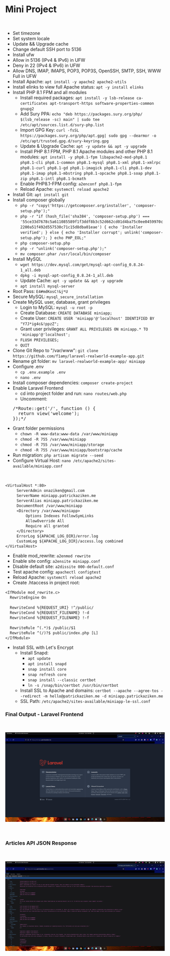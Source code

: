 # Mini Project
<br>

- Set timezone
- Set system locale
- Update && Upgrade cache
- Change default SSH port to 5136
- Install ufw
- Allow in 5136 (IPv4 & IPv6) in UFW
- Deny in 22 (IPv4 & IPv6) in UFW
- Allow DNS, IMAP, IMAPS, POP3, POP3S, OpenSSH, SMTP, SSH, WWW Full in UFW
- Install Apache: ```apt install -y apache2 apache2-utils```
- Install elinks to view full Apache status: ```apt -y install elinks```
- Install PHP 8.1 FPM and all modules
  - Install required packages: ```apt install -y lsb-release ca-certificates apt-transport-https software-properties-common gnupg2```
  - Add Sury PPA: ```echo "deb https://packages.sury.org/php/ $(lsb_release -sc) main" | sudo tee /etc/apt/sources.list.d/sury-php.list```
  - Import GPG Key: ```curl -fsSL  https://packages.sury.org/php/apt.gpg| sudo gpg --dearmor -o /etc/apt/trusted.gpg.d/sury-keyring.gpg```
  - Update & Upgrade Cache: ```apt -y update && apt -y upgrade```
  - Install PHP 8.1 FPM, PHP 8.1 Apache modules and other PHP 8.1 modules: ```apt install -y php8.1-fpm libapache2-mod-php8.1 php8.1-cli php8.1-common php8.1-mysql php8.1-xml php8.1-xmlrpc php8.1-curl php8.1-gd php8.1-imagick php8.1-cli php8.1-dev php8.1-imap php8.1-mbstring php8.1-opcache php8.1-soap php8.1-zip php8.1-intl php8.1-bcmath```
  - Enable PHP8.1-FPM config: ```a2enconf php8.1-fpm```
  - Reload Apache: ```systemctl reload apache2```
- Install Git: ```apt install git```
- Install composer globally
  - ```php -r "copy('https://getcomposer.org/installer', 'composer-setup.php');"```
  - ```php -r "if (hash_file('sha384', 'composer-setup.php') === '55ce33d7678c5a611085589f1f3ddf8b3c52d662cd01d4ba75c0ee0459970c2200a51f492d557530c71c15d8dba01eae') { echo 'Installer verified'; } else { echo 'Installer corrupt'; unlink('composer-setup.php'); } echo PHP_EOL;"```
  - ```php composer-setup.php```
  - ```php -r "unlink('composer-setup.php');"```
  - ```mv composer.phar /usr/local/bin/composer```
- Install MySQL
  - ```wget https://dev.mysql.com/get/mysql-apt-config_0.8.24-1_all.deb```
  - ```dpkg -i mysql-apt-config_0.8.24-1_all.deb```
  - Update Cache: ```apt -y update && apt -y upgrade```
  - ```apt install mysql-server```
- Root Pass: ```E4#mdKosC!&j*U```
- Secure MySQL: ```mysql_secure_installation```
- Create MySQL user, database, grant privileges
  - Login to MySQL: ```mysql -u root -p```
  - Create Database: ```CREATE DATABASE miniapp;```
  - Create User: ```CREATE USER 'miniapp'@'localhost' IDENTIFIED BY "Y7J*ig4c&!ppzZ";```
  - Grant user privileges: ```GRANT ALL PRIVILEGES ON miniapp.* TO 'miniapp'@'localhost';```
  - ```FLUSH PRIVILEGES;```
  - ```QUIT```
- Clone Git Repo to "/var/www": ```git clone https://github.com/f1amy/laravel-realworld-example-app.git```
- Rename git folder: ```mv laravel-realworld-example-app/ miniapp```
- Configure .env
  - ```cp .env.example .env```
  - ```nano .env```
- Install composer dependencies: ```composer create-project```
- Enable Laravel Frontend
  - cd into project folder and run: ```nano routes/web.php```
  - Uncomment: 
  <pre>/*Route::get('/', function () {
    return view('welcome');
  });*/</pre>
- Grant folder permissions
  - ```chown -R www-data:www-data /var/www/miniapp```
  - ```chmod -R 755 /var/www/miniapp```
  - ```chmod -R 755 /var/www/miniapp/storage```
  - ```chmod -R 755 /var/www/miniapp/bootstrap/cache```
- Run migration: ```php artisan migrate --seed```
- Configure Virtual Host: ```nano /etc/apache2/sites-available/miniapp.conf```
<br>

```
<VirtualHost *:80>
     ServerAdmin onaziken@gmail.com
     ServerName miniapp.patrickaziken.me
     ServerAlias miniapp.patrickaziken.me
     DocumentRoot /var/www/miniapp
     <Directory /var/www/miniapp>
         Options Indexes FollowSymLinks
         AllowOverride All
         Require all granted
     </Directory>
     ErrorLog ${APACHE_LOG_DIR}/error.log
     CustomLog ${APACHE_LOG_DIR}/access.log combined
</VirtualHost>
```
- Enable mod_rewrite: ```a2enmod rewrite```
- Enable site config: ```a2ensite miniapp.conf```
- Disable default site: ```a2dissite 000-default.conf```
- Test apache config: ```apachectl configtest```
- Reload Apache: ```systemctl reload apache2```
- Create .htaccess in project root:
```
<IfModule mod_rewrite.c>
  RewriteEngine On
    
  RewriteCond %{REQUEST_URI} !^/public/
  RewriteCond %{REQUEST_FILENAME} !-d
  RewriteCond %{REQUEST_FILENAME} !-f
  
  RewriteRule ^(.*)$ /public/$1
  RewriteRule ^(/)?$ public/index.php [L]
</IfModule>
```
- Install SSL with Let's Encrypt
  - Install Snapd:
    - ```apt update```
    - ```apt install snapd```
    - ```snap install core```
    - ```snap refresh core```
    - ```snap install --classic certbot```
    - ```ln -s /snap/bin/certbot /usr/bin/certbot```
  - Install SSL to Apache and domains: ```certbot --apache --agree-tos --redirect -m hello@patrickaziken.me -d miniapp.patrickaziken.me```
  - SSL Path: ```/etc/apache2/sites-available/miniapp-le-ssl.conf```<br>

### **Final Output - Laravel Frontend**<br>
<br>

![Laravel Frontend](./images/laravel_frontend.png "Laravel Frontend")

<br>

### **Articles API JSON Response**<br>
<br>

![Articles API JSON Response](./images/articles_api_output.png "Articles API JSON Response")

<br>